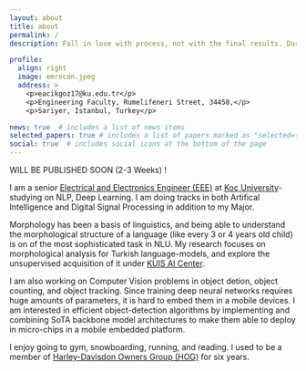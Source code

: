 ```yaml
---
layout: about
title: about
permalink: /
description: Fall in love with process, not with the final results. During that; rest at the end, not in the middle. #<a href="#">Affiliations</a>. Address. Contacts. Moto. Etc.

profile:
  align: right
  image: emrecan.jpeg
  address: >
    <p>eacikgoz17@ku.edu.tr</p>
    <p>Engineering Faculty, Rumelifeneri Street, 34450,</p>
    <p>Sariyer, Istanbul, Turkey</p>

news: true  # includes a list of news items
selected_papers: true # includes a list of papers marked as "selected={true}"
social: true  # includes social icons at the bottom of the page
---
```


WILL BE PUBLISHED SOON (2-3 Weeks) !

I am a senior [Electrical and Electronics Engineer (EEE)](https://ee.ku.edu.tr) at [Koç University](https://eng.ku.edu.tr/en/)-studying on NLP, Deep Learning. I am doing tracks in both Artifical Intelligence and Digital Signal Processing in addition to my Major. 

Morphology has been a basis of linguistics, and being able to understand the morphological structure of a language (like every 3 or 4 years old child) is on of the most sophisticated task in NLU. My research focuses on morphological analysis for Turkish language-models, and explore the unsupervised acquisition of it under [KUIS AI Center](https://ai.ku.edu.tr). 

I am also working on Computer Vision problems in object detion, object counting, and object tracking. Since training deep neural networks requires huge amounts of parameters, it is hard to embed them in a mobile devices. I am interested in efficient object-detection algorithms by implementing and combining SoTA backbone model architectures to make them able to deploy in micro-chips in a mobile embedded platform. 

I enjoy going to gym, snowboarding, running, and reading. I used to be a member of [Harley-Davisdon Owners Group (HOG)](https://harley-davidson-istanbul-east.com/harley-owners-group) for six years.

